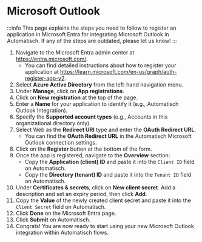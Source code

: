 # Microsoft Outlook

:::info
This page explains the steps you need to follow to register an application in Microsoft Entra
for integrating Microsoft Outlook in Automatisch. If any of the steps are outdated, please let us know!
:::

1. Navigate to the Microsoft Entra admin center at https://entra.microsoft.com/.
    - You can find detailed instructions about how to register your application
      at https://learn.microsoft.com/en-us/graph/auth-register-app-v2.
2. Select **Azure Active Directory** from the left-hand navigation menu.
3. Under **Manage**, click on **App registrations**.
4. Click on **New registration** at the top of the page.
5. Enter a **Name** for your application to identify it (e.g., Automatisch Outlook Integration).
6. Specify the **Supported account types** (e.g., Accounts in this organizational directory only).
7. Select Web as the **Redirect URI** type and enter the **OAuth Redirect URL**.
    - You can find the **OAuth Redirect URL** in the Automatisch Microsoft Outlook connection settings.
8. Click on the **Register** button at the bottom of the form.
9. Once the app is registered, navigate to the **Overview** section:
    - Copy the **Application (client) ID** and paste it into the `Client ID` field on Automatisch.
    - Copy the **Directory (tenant) ID** and paste it into the `Tenant ID` field on Automatisch.
10. Under **Certificates & secrets**, click on **New client secret**. Add a description and set an expiry period, then
    click **Add**.
11. Copy the **Value** of the newly created client secret and paste it into the `Client Secret` field on Automatisch.
12. Click **Done** on the Microsoft Entra page.
13. Click **Submit** on Automatisch.
14. Congrats! You are now ready to start using your new Microsoft Outlook integration within Automatisch flows.

